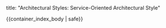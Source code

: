 <frontmatter>
title: "Architectural Styles: Service-Oriented Architectural Style"
</frontmatter>

{{container_index_body | safe}}